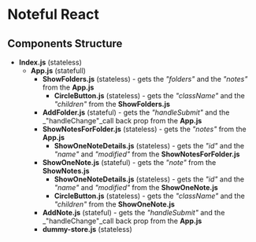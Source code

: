 # Noteful React

## Components Structure
* __Index.js__ (stateless)
    * __App.js__ (statefull)
        * __ShowFolders.js__ (stateless) - gets the _"folders"_ and the _"notes"_ from the __App.js__
            * __CircleButton.js__ (stateless) - gets the _"className"_  and the _"children"_ from the __ShowFolders.js__
        * __AddFolder.js__ (stateful) - gets the _"handleSubmit"_ and the _"handleChange"_call back prop from the __App.js__
        * __ShowNotesForFolder.js__ (stateless)  - gets the _"notes"_ from the __App.js__
            * __ShowOneNoteDetails.js__ (stateless) - gets the _"id"_ and the _"name"_  and _"modified"_ from the __ShowNotesForFolder.js__
        * __ShowOneNote.js__ (stateful) - gets the _"note"_ from the __ShowNotes.js__
            * __ShowOneNoteDetails.js__ (stateless) - gets the _"id"_ and the _"name"_  and _"modified"_ from the __ShowOneNote.js__
            * __CircleButton.js__ (stateless) - gets the _"className"_  and the _"children"_ from the __ShowOneNote.js__
        * __AddNote.js__ (stateful)  - gets the _"handleSubmit"_ and the _"handleChange"_call back prop from the __App.js__
        * __dummy-store.js__ (stateless) 
            